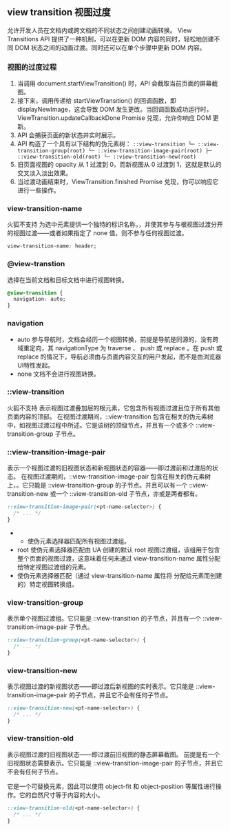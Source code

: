 ## view transition 视图过度
允许开发人员在文档内或跨文档的不同状态之间创建动画转换。
View Transitions API 提供了一种机制，可以在更新 DOM 内容的同时，轻松地创建不同 DOM 状态之间的动画过渡。同时还可以在单个步骤中更新 DOM 内容。

### 视图的过度过程
1. 当调用 document.startViewTransition() 时，API 会截取当前页面的屏幕截图。
2. 接下来，调用传递给 startViewTransition() 的回调函数，即 displayNewImage，这会导致 DOM 发生更改。当回调函数成功运行时，ViewTransition.updateCallbackDone Promise 兑现，允许你响应 DOM 更新。
3. API 会捕获页面的新状态并实时展示。
4. API 构造了一个具有以下结构的伪元素树：
`
::view-transition
└─ ::view-transition-group(root)
   └─ ::view-transition-image-pair(root)
      ├─ ::view-transition-old(root)
      └─ ::view-transition-new(root)
`
5. 旧页面视图的 opacity 从 1 过渡到 0，而新视图从 0 过渡到 1，这就是默认的交叉淡入淡出效果。
6. 当过渡动画结束时，ViewTransition.finished Promise 兑现，你可以响应它进行一些操作。

### view-transition-name
火狐不支持
为选中元素提供一个独特的标识名称，，并使其参与与根视图过渡分开的视图过渡——或者如果指定了 none 值，则不参与任何视图过渡。
```css
view-transition-name: header;
```


### @view-transtion
选择在当前文档和目标文档中进行视图转换。
```css
@view-transition {
  navigation: auto;
}
```

### navigation
- auto 参与导航时，文档会经历一个视图转换，前提是导航是同源的，没有跨域重定向，其 navigationType 为 traverse 、 push 或 replace 。在 push 或 replace 的情况下，导航必须由与页面内容交互的用户发起，而不是由浏览器UI特性发起。
- none 文档不会进行视图转换。

### ::view-transition
火狐不支持
表示视图过渡叠加层的根元素，它包含所有视图过渡且位于所有其他页面内容的顶部。
在视图过渡期间，::view-transition 包含在相关的伪元素树中，如视图过渡过程中所述。它是该树的顶级节点，并且有一个或多个 ::view-transition-group 子节点。

### ::view-transition-image-pair
表示一个视图过渡的旧视图状态和新视图状态的容器——即过渡前和过渡后的状态。
在视图过渡期间，::view-transition-image-pair 包含在相关的伪元素树上，。它只能是 ::view-transition-group 的子节点。并且可以有一个 ::view-transition-new 或一个 ::view-transition-old 子节点，亦或是两者都有。
```css
::view-transition-image-pair(<pt-name-selector>) {
  /* ... */
}

```
- * 使伪元素选择器匹配所有视图过渡组。
- root 使伪元素选择器匹配由 UA 创建的默认 root 视图过渡组，该组用于包含整个页面的视图过渡，这意味着任何未通过 view-transition-name 属性分配给特定视图过渡组的元素。
- <custom-ident>使伪元素选择器匹配（通过 view-transition-name 属性将 <custom-ident> 分配给元素而创建的）特定视图转换组。


### view-transition-group
表示单个视图过渡组。它只能是 ::view-transition 的子节点，并且有一个 ::view-transition-image-pair 子节点。
```css
::view-transition-group(<pt-name-selector>) {
  /* ... */
}

```
### view-transition-new
表示视图过渡的新视图状态——即过渡后新视图的实时表示。它只能是 ::view-transition-image-pair 的子节点，并且它不会有任何子节点。
```css
::view-transition-new(<pt-name-selector>) {
  /* ... */
}

```

### view-transition-old
表示视图过渡的旧视图状态——即过渡前旧视图的静态屏幕截图。
前提是有一个旧视图状态需要表示。它只能是 ::view-transition-image-pair 的子节点，并且它不会有任何子节点。

它是一个可替换元素，因此可以使用 object-fit 和 object-position 等属性进行操作。它的自然尺寸等于内容的大小。

```css
::view-transition-old(<pt-name-selector>) {
  /* ... */
}

```



